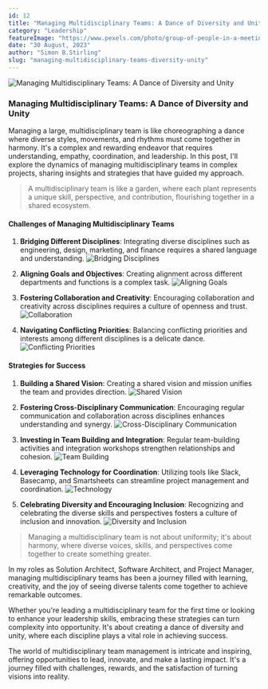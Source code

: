 ```yaml
---
id: 12
title: "Managing Multidisciplinary Teams: A Dance of Diversity and Unity"
category: "Leadership"
featureImage: "https://www.pexels.com/photo/group-of-people-in-a-meeting-3182767/"
date: "30 August, 2023"
author: "Simon B.Stirling"
slug: "managing-multidisciplinary-teams-diversity-unity"
---
```


![Managing Multidisciplinary Teams: A Dance of Diversity and Unity](https://www.pexels.com/photo/group-of-people-in-a-meeting-3182767/)

### Managing Multidisciplinary Teams: A Dance of Diversity and Unity

Managing a large, multidisciplinary team is like choreographing a dance where diverse styles, movements, and rhythms must come together in harmony. It's a complex and rewarding endeavor that requires understanding, empathy, coordination, and leadership. In this post, I'll explore the dynamics of managing multidisciplinary teams in complex projects, sharing insights and strategies that have guided my approach.

> A multidisciplinary team is like a garden, where each plant represents a unique skill, perspective, and contribution, flourishing together in a shared ecosystem.

#### **Challenges of Managing Multidisciplinary Teams**

1. **Bridging Different Disciplines**: Integrating diverse disciplines such as engineering, design, marketing, and finance requires a shared language and understanding. ![Bridging Disciplines](https://www.pexels.com/photo/people-sitting-on-chair-in-circle-1376863/)

2. **Aligning Goals and Objectives**: Creating alignment across different departments and functions is a complex task. ![Aligning Goals](https://www.pexels.com/photo/group-of-people-having-a-meeting-3184297/)

3. **Fostering Collaboration and Creativity**: Encouraging collaboration and creativity across disciplines requires a culture of openness and trust. ![Collaboration](https://www.pexels.com/photo/group-of-people-1695735/)

4. **Navigating Conflicting Priorities**: Balancing conflicting priorities and interests among different disciplines is a delicate dance. ![Conflicting Priorities](https://www.pexels.com/photo/woman-in-white-blazer-holding-tablet-computer-789822/)

#### **Strategies for Success**

1. **Building a Shared Vision**: Creating a shared vision and mission unifies the team and provides direction. ![Shared Vision](https://www.pexels.com/photo/man-in-black-suit-jacket-684385/)

2. **Fostering Cross-Disciplinary Communication**: Encouraging regular communication and collaboration across disciplines enhances understanding and synergy. ![Cross-Disciplinary Communication](https://www.pexels.com/photo/people-gathered-inside-building-1181622/)

3. **Investing in Team Building and Integration**: Regular team-building activities and integration workshops strengthen relationships and cohesion. ![Team Building](https://www.pexels.com/photo/group-of-people-having-fun-together-under-the-sun-708392/)

4. **Leveraging Technology for Coordination**: Utilizing tools like Slack, Basecamp, and Smartsheets can streamline project management and coordination. ![Technology](https://www.pexels.com/photo/apple-devices-books-business-coffee-572056/)

5. **Celebrating Diversity and Encouraging Inclusion**: Recognizing and celebrating the diverse skills and perspectives fosters a culture of inclusion and innovation. ![Diversity and Inclusion](https://www.pexels.com/photo/group-of-people-raising-right-hand-1340657/)

> Managing a multidisciplinary team is not about uniformity; it's about harmony, where diverse voices, skills, and perspectives come together to create something greater.

In my roles as Solution Architect, Software Architect, and Project Manager, managing multidisciplinary teams has been a journey filled with learning, creativity, and the joy of seeing diverse talents come together to achieve remarkable outcomes.

Whether you're leading a multidisciplinary team for the first time or looking to enhance your leadership skills, embracing these strategies can turn complexity into opportunity. It's about creating a dance of diversity and unity, where each discipline plays a vital role in achieving success.

The world of multidisciplinary team management is intricate and inspiring, offering opportunities to lead, innovate, and make a lasting impact. It's a journey filled with challenges, rewards, and the satisfaction of turning visions into reality.
